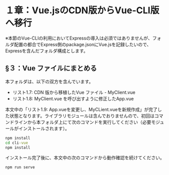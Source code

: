 # １章：Vue.jsのCDN版からVue-CLI版へ移行

※本節のVue-CLIの利用においてExpressの導入は必須ではありませんが、フォルダ配置の都合でExpress側のpackage.jsonにVue.jsを記録したいので、Expressを含んだフォルダ構成とします。

## §３：Vue ファイルにまとめる

本フォルダは、以下の双方を含んでいます。

* リスト1.7: CDN 版から移植したVue ファイル - MyClient.vue
* リスト1.8: MyClient.vue を呼び出すように修正したApp.vue

本文中の「リスト1.9: App.vueを変更し、MyCLient.vueを新規作成」が完了した状態となります。ライブラリモジュールは含んでおりませんので、初回はコマンドラインから本フォルダ上にて次のコマンドを実行してください（必要モジュールがインストールされます）。

```bat
npm install
cd cli-vue
npm install
```

インストール完了後に、本文中の次のコマンドから動作確認を続けてください。

```bat
npm run serve
```

